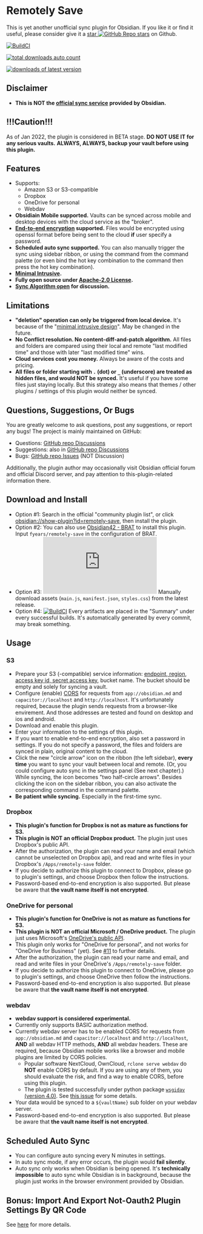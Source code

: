 # Remotely Save

This is yet another unofficial sync plugin for Obsidian. If you like it or find it useful, please consider give it a [star ![GitHub Repo stars](https://img.shields.io/github/stars/fyears/remotely-save?style=social)](https://github.com/fyears/remotely-save) on Github.

[![BuildCI](https://github.com/fyears/remotely-save/actions/workflows/auto-build.yml/badge.svg)](https://github.com/fyears/remotely-save/actions/workflows/auto-build.yml)

[![total downloads auto count](https://remotely-save.github.io/auto-download-stats/totalDownloads.svg)](https://github.com/fyears/remotely-save/releases)

[![downloads of latest version](https://remotely-save.github.io/auto-download-stats/latestVersionDownloads.svg)](https://github.com/fyears/remotely-save/releases)

## Disclaimer

- **This is NOT the [official sync service](https://obsidian.md/sync) provided by Obsidian.**

## !!!Caution!!!

As of Jan 2022, the plugin is considered in BETA stage. **DO NOT USE IT for any serious vaults.** **ALWAYS, ALWAYS, backup your vault before using this plugin.**

## Features

- Supports:
  - Amazon S3 or S3-compatible
  - Dropbox
  - OneDrive for personal
  - Webdav
- **Obsidiain Mobile supported.** Vaults can be synced across mobile and desktop devices with the cloud service as the "broker".
- **[End-to-end encryption](./docs/encryption.md) supported.** Files would be encrypted using openssl format before being sent to the cloud **if** user specify a password.
- **Scheduled auto sync supported.** You can also manually trigger the sync using sidebar ribbon, or using the command from the command palette (or even bind the hot key combination to the command then press the hot key combination).
- **[Minimal Intrusive](./docs/minimal_intrusive_design.md).**
- **Fully open source under [Apache-2.0 License](./LICENSE).**
- **[Sync Algorithm open](./docs/sync_algorithm.md) for discussion.**

## Limitations

- **"deletion" operation can only be triggered from local device.** It's because of the "[minimal intrusive design](./docs/minimal_intrusive_design.md)". May be changed in the future.
- **No Conflict resolution. No content-diff-and-patch algorithm.** All files and folders are compared using their local and remote "last modified time" and those with later "last modified time" wins.
- **Cloud services cost you money.** Always be aware of the costs and pricing.
- **All files or folder starting with `.` (dot) or `_` (underscore) are treated as hidden files, and would NOT be synced.** It's useful if you have some files just staying locally. But this strategy also means that themes / other plugins / settings of this plugin would neither be synced.

## Questions, Suggestions, Or Bugs

You are greatly welcome to ask questions, post any suggestions, or report any bugs! The project is mainly maintained on GitHub:

- Questions: [GitHub repo Discussions](https://github.com/fyears/remotely-save/discussions)
- Suggestions: also in [GitHub repo Discussions](https://github.com/fyears/remotely-save/discussions)
- Bugs: [GitHub repo Issues](https://github.com/fyears/remotely-save/issues) (NOT Discussion)

Additionally, the plugin author may occasionally visit Obsidian official forum and official Discord server, and pay attention to this-plugin-related information there.

## Download and Install

- Option #1: Search in the official "community plugin list", or click [obsidian://show-plugin?id=remotely-save](obsidian://show-plugin?id=remotely-save), then install the plugin.
- Option #2: You can also use [Obsidian42 - BRAT](https://github.com/TfTHacker/obsidian42-brat) to install this plugin. Input `fyears/remotely-save` in the configuration of BRAT.
- Option #3: [![GitHub release (latest by SemVer and asset including pre-releases)](https://img.shields.io/github/downloads-pre/fyears/remotely-save/latest/main.js?sort=semver)](https://github.com/fyears/remotely-save/releases) Manually download assets (`main.js`, `manifest.json`, `styles.css`) from the latest release.
- Option #4: [![BuildCI](https://github.com/fyears/remotely-save/actions/workflows/auto-build.yml/badge.svg)](https://github.com/fyears/remotely-save/actions/workflows/auto-build.yml) Every artifacts are placed in the "Summary" under every successful builds. It's automatically generated by every commit, may break something.

## Usage

### S3

- Prepare your S3 (-compatible) service information: [endpoint, region](https://docs.aws.amazon.com/general/latest/gr/s3.html), [access key id, secret access key](https://docs.aws.amazon.com/sdk-for-javascript/v3/developer-guide/getting-your-credentials.html), bucket name. The bucket should be empty and solely for syncing a vault.
- Configure (enable) [CORS](https://docs.aws.amazon.com/AmazonS3/latest/userguide/enabling-cors-examples.html) for requests from `app://obsidian.md` and `capacitor://localhost` and `http://localhost`. It's unfortunately required, because the plugin sends requests from a browser-like envirement. And those addresses are tested and found on desktop and ios and android.
- Download and enable this plugin.
- Enter your information to the settings of this plugin.
- If you want to enable end-to-end encryption, also set a password in settings. If you do not specify a password, the files and folders are synced in plain, original content to the cloud.
- Click the new "circle arrow" icon on the ribbon (the left sidebar), **every time** you want to sync your vault between local and remote. (Or, you could configure auto sync in the settings panel (See next chapter).) While syncing, the icon becomes "two half-circle arrows". Besides clicking the icon on the sidebar ribbon, you can also activate the corresponding command in the command palette.
- **Be patient while syncing.** Especially in the first-time sync.

### Dropbox

- **This plugin's function for Dropbox is not as mature as functions for S3.**
- **This plugin is NOT an official Dropbox product.** The plugin just uses Dropbox's public API.
- After the authorization, the plugin can read your name and email (which cannot be unselected on Dropbox api), and read and write files in your Dropbox's `/Apps/remotely-save` folder.
- If you decide to authorize this plugin to connect to Dropbox, please go to plugin's settings, and choose Dropbox then follow the instructions.
- Password-based end-to-end encryption is also supported. But please be aware that **the vault name itself is not encrypted**.

### OneDrive for personal

- **This plugin's function for OneDrive is not as mature as functions for S3.**
- **This plugin is NOT an official Microsoft / OneDrive product.** The plugin just uses Microsoft's [OneDrive's public API](https://docs.microsoft.com/en-us/onedrive/developer/rest-api).
- This plugin only works for "OneDrive for personal", and not works for "OneDrive for Business" (yet). See [#11](https://github.com/fyears/remotely-save/issues/11) to further details.
- After the authorization, the plugin can read your name and email, and read and write files in your OneDrive's `/Apps/remotely-save` folder.
- If you decide to authorize this plugin to connect to OneDrive, please go to plugin's settings, and choose OneDrive then follow the instructions.
- Password-based end-to-end encryption is also supported. But please be aware that **the vault name itself is not encrypted**.

### webdav

- **webdav support is considered experimental.**
- Currently only supports BASIC authorization method.
- Currently webdav server has to be enabled CORS for requests from `app://obsidian.md` and `capacitor://localhost` and `http://localhost`, **AND** all webdav HTTP methods, **AND** all webdav headers. These are required, because Obsidian mobile works like a browser and mobile plugins are limited by CORS policies.
  - Popular software NextCloud, OwnCloud, `rclone serve webdav` do **NOT** enable CORS by default. If you are using any of them, you should evaluate the risk, and find a way to enable CORS, before using this plugin.
  - The plugin is tested successfully under python package [`wsgidav` (version 4.0)](https://github.com/mar10/wsgidav). See [this issue](https://github.com/mar10/wsgidav/issues/239) for some details.
- Your data would be synced to a `${vaultName}` sub folder on your webdav server.
- Password-based end-to-end encryption is also supported. But please be aware that **the vault name itself is not encrypted**.

## Scheduled Auto Sync

- You can configure auto syncing every N minutes in settings.
- In auto sync mode, if any error occurs, the plugin would **fail silently**.
- Auto sync only works when Obsidian is being opened. It's **technically impossible** to auto sync while Obsidian is in background, because the plugin just works in the browser environment provided by Obsidian.

## Bonus: Import And Export Not-Oauth2 Plugin Settings By QR Code

See [here](./docs/import_export_some_settings.md) for more details.
